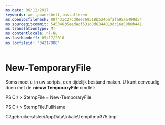 ```yaml
---
ms.date: 06/12/2017
keywords: wmf,powershell,installeren
ms.openlocfilehash: 08f431c27cd0ee769518b5246af2fa95aa499d54
ms.sourcegitcommit: 54534635eedacf531d8d6344019dc16a50b8b441
ms.translationtype: MT
ms.contentlocale: nl-NL
ms.lasthandoff: 05/17/2018
ms.locfileid: "34217988"
---
```

# <a name="new-temporaryfile"></a>New-TemporaryFile
Soms moet u in uw scripts, een tijdelijk bestand maken. U kunt eenvoudig doen met de **nieuw TemporaryFile** cmdlet:

PS C:\\ &gt; $tempFile = New-TemporaryFile

PS C:\\ &gt; $tempFile.FullName

C:\\gebruikers\\slee\\AppData\\lokale\\Temp\\tmp375.tmp

